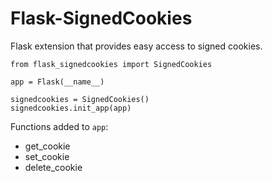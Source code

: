# Flask-SignedCookies

Flask extension that provides easy access to signed cookies.

	from flask_signedcookies import SignedCookies

	app = Flask(__name__)

	signedcookies = SignedCookies()
	signedcookies.init_app(app)

Functions added to ``app``:

* get_cookie
* set_cookie
* delete_cookie
